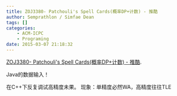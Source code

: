 ```yaml
---
title: ZOJ3380- Patchouli's Spell Cards(概率DP+计数) - 推酷
author: Semprathlon / Simfae Dean
tags: []
categories:
	- ACM-ICPC
	- Programing
date: 2015-03-07 21:18:32
---
```

<a href='http://www.tuicool.com/articles/fYn26r'>ZOJ3380- Patchouli&#039;s Spell Cards(概率DP+计数) - 推酷</a>.

Java的数据输入！

在C++下反复调试高精度未果。
现象：单精度必然WA，高精度往往TLE